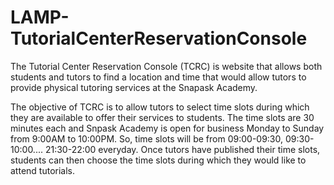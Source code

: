 # LAMP-TutorialCenterReservationConsole

The Tutorial Center Reservation Console (TCRC) is website that allows both students and tutors to find a location and time that would allow tutors to provide physical tutoring services at the Snapask Academy.

The objective of TCRC is to allow tutors to select time slots during which they are available to offer their services to students. The time slots are 30 minutes each and Snpask Academy is open for business Monday to Sunday from 9:00AM to 10:00PM. So, time slots will be from 09:00-09:30, 09:30-10:00.... 21:30-22:00 everyday. Once tutors have published their time slots, students can then choose the time slots during which they would like to attend tutorials. 

